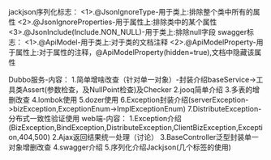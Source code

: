 jackjson序列化标志：
<1>.@JsonIgnoreType-用于类上:排除整个类中所有的属性
<2>.@JsonIgnoreProperties-用于属性上:排除类中的某个属性
<3>.@JsonInclude(Include.NON_NULL)-用于类上:排除null字段
swagger标志：
<1>.@ApiModel-用于类上:对于类的文档注释
<2>.@ApiModelProperty-用于属性上:对于属性的注释，@ApiModelProperty(hidden=true),文档中隐藏该属性

Dubbo服务-内容：
1.简单增啥改查（针对单一对象）-封装介绍baseService->工具类Assert(参数检查，及NullPoint检查)及Checker
2.jooq简单介绍
3.多表的增删改查
4.lombok使用
5.dozer使用
6.Exception封装介绍(serverException->bizException,ExceptionEnum->ImplExceptionEnum)
7.DistributeException-分布式一致性验证使用
web端-内容：
1.Exception介绍(BizException,BindException,DistributeException,ClientBizException,Exception,404,500)
2.Ajax返回结果统一处理（讨论）
3.BaseController泛型封装单一对象增删改查
4.swagger介绍
5.序列化介绍Jackjson(几个标签的使用)